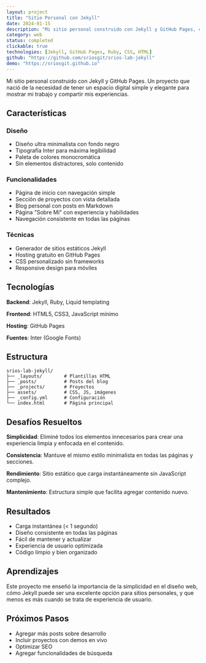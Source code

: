 ```yaml
---
layout: project
title: "Sitio Personal con Jekyll"
date: 2024-01-15
description: "Mi sitio personal construido con Jekyll y GitHub Pages, con un enfoque en diseño minimalista y simplicidad."
category: web
status: completed
clickable: true
technologies: [Jekyll, GitHub Pages, Ruby, CSS, HTML]
github: "https://github.com/sriosgit/srios-lab-jekyll"
demo: "https://sriosgit.github.io"
---
```


Mi sitio personal construido con Jekyll y GitHub Pages. Un proyecto que nació de la necesidad de tener un espacio digital simple y elegante para mostrar mi trabajo y compartir mis experiencias.

## Características

### Diseño
- Diseño ultra minimalista con fondo negro
- Tipografía Inter para máxima legibilidad
- Paleta de colores monocromática
- Sin elementos distractores, solo contenido

### Funcionalidades
- Página de inicio con navegación simple
- Sección de proyectos con vista detallada
- Blog personal con posts en Markdown
- Página "Sobre Mí" con experiencia y habilidades
- Navegación consistente en todas las páginas

### Técnicas
- Generador de sitios estáticos Jekyll
- Hosting gratuito en GitHub Pages
- CSS personalizado sin frameworks
- Responsive design para móviles

## Tecnologías

**Backend**: Jekyll, Ruby, Liquid templating

**Frontend**: HTML5, CSS3, JavaScript mínimo

**Hosting**: GitHub Pages

**Fuentes**: Inter (Google Fonts)

## Estructura

```
srios-lab-jekyll/
├── _layouts/        # Plantillas HTML
├── _posts/          # Posts del blog
├── _projects/       # Proyectos
├── assets/          # CSS, JS, imágenes
├── _config.yml      # Configuración
└── index.html       # Página principal
```

## Desafíos Resueltos

**Simplicidad**: Eliminé todos los elementos innecesarios para crear una experiencia limpia y enfocada en el contenido.

**Consistencia**: Mantuve el mismo estilo minimalista en todas las páginas y secciones.

**Rendimiento**: Sitio estático que carga instantáneamente sin JavaScript complejo.

**Mantenimiento**: Estructura simple que facilita agregar contenido nuevo.

## Resultados

- Carga instantánea (< 1 segundo)
- Diseño consistente en todas las páginas
- Fácil de mantener y actualizar
- Experiencia de usuario optimizada
- Código limpio y bien organizado

## Aprendizajes

Este proyecto me enseñó la importancia de la simplicidad en el diseño web, cómo Jekyll puede ser una excelente opción para sitios personales, y que menos es más cuando se trata de experiencia de usuario.

## Próximos Pasos

- Agregar más posts sobre desarrollo
- Incluir proyectos con demos en vivo
- Optimizar SEO
- Agregar funcionalidades de búsqueda 